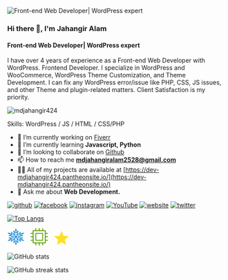 ![Front-end Web Developer| WordPress expert](https://scontent.fdac22-1.fna.fbcdn.net/v/t39.30808-6/453194655_950816180390235_1994582276200024179_n.jpg?stp=dst-jpg_s960x960&_nc_cat=102&ccb=1-7&_nc_sid=cc71e4&_nc_ohc=6PvKoorf3-8Q7kNvgHXcdwo&_nc_ht=scontent.fdac22-1.fna&oh=00_AYCgrRzkLwGYL3nQgUBlAB_FYyk1Tl8SB-f1RxAVEhdSXQ&oe=66C2A9B5)
### Hi there 👋, I'm Jahangir Alam
#### Front-end Web Developer| WordPress expert

I have over 4 years of experience as a Front-end Web Developer with WordPress. Frontend Developer. I specialize in WordPress and WooCommerce, WordPress Theme Customization, and Theme Development. I can fix any WordPress error/issue like PHP, CSS, JS issues, and other Theme and plugin-related matters. Client Satisfaction is my priority.
<p align="left"> <img src="https://komarev.com/ghpvc/?username=mdjahangir424&label=Profile%20views&color=0e75b6&style=flat" alt="mdjahangir424" /> </p>
Skills: WordPress / JS / HTML / CSS/PHP

- 🔭 I’m currently working on [Fiverr](https://www.fiverr.com/jahangir424?up_rollout=true)
- 🌱 I’m currently learning **Javascript, Python**
- 👯 I’m looking to collaborate on [Github](https://github.com/mdjahangir424)
- 📫 How to reach me **mdjahangiralam2528@gmail.com**
-  👨‍💻 All of my projects are available at [https://dev-mdjahangir424.pantheonsite.io/](https://dev-mdjahangir424.pantheonsite.io/)
- 💬 Ask me about **Web Development.**

[<img src='https://cdn.jsdelivr.net/npm/simple-icons@3.0.1/icons/github.svg' alt='github' height='40'>](https://github.com/mdjahangir424)  [<img src='https://cdn.jsdelivr.net/npm/simple-icons@3.0.1/icons/facebook.svg' alt='facebook' height='40'>](https://www.facebook.com/mdjahangir424)  [<img src='https://cdn.jsdelivr.net/npm/simple-icons@3.0.1/icons/instagram.svg' alt='instagram' height='40'>](https://www.instagram.com/mdjahangir_424/)  [<img src='https://cdn.jsdelivr.net/npm/simple-icons@3.0.1/icons/youtube.svg' alt='YouTube' height='40'>](https://www.youtube.com/channel/maxtechpoint)  [<img src='https://cdn.jsdelivr.net/npm/simple-icons@3.0.1/icons/icloud.svg' alt='website' height='40'>](https://dev-mdjahangir424.pantheonsite.io/)  [<img src='https://cdn.jsdelivr.net/npm/simple-icons@3.0.1/icons/twitter.svg' alt='twitter' height='40'>](https://twitter.com/mdjahangir424)  


[![Top Langs](https://github-readme-stats.vercel.app/api/top-langs/?username=mdjahangir424)](https://github.com/anuraghazra/github-readme-stats)

<a href='https://archiveprogram.github.com/'><img src='https://raw.githubusercontent.com/acervenky/animated-github-badges/master/assets/acbadge.gif' width='40' height='40'></a> <a href='https://docs.github.com/en/developers'><img src='https://raw.githubusercontent.com/acervenky/animated-github-badges/master/assets/devbadge.gif' width='40' height='40'></a> <a href='https://stars.github.com/'><img src='https://raw.githubusercontent.com/acervenky/animated-github-badges/master/assets/starbadge.gif' width='35' height='35'></a> 


![GitHub stats](https://github-readme-stats.vercel.app/api?username=mdjahangir424&show_icons=true)  

![GitHub streak stats](https://streak-stats.demolab.com/?user=mdjahangir424)  
